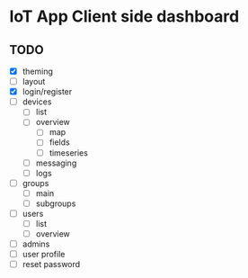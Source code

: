 # IoT App Client side dashboard

## TODO

- [x] theming
- [ ] layout
- [x] login/register
- [ ] devices
  - [ ] list
  - [ ] overview
    - [ ] map
    - [ ] fields
    - [ ] timeseries
  - [ ] messaging
  - [ ] logs
- [ ] groups
  - [ ] main
  - [ ] subgroups
- [ ] users
  - [ ] list
  - [ ] overview
- [ ] admins
- [ ] user profile
- [ ] reset password
